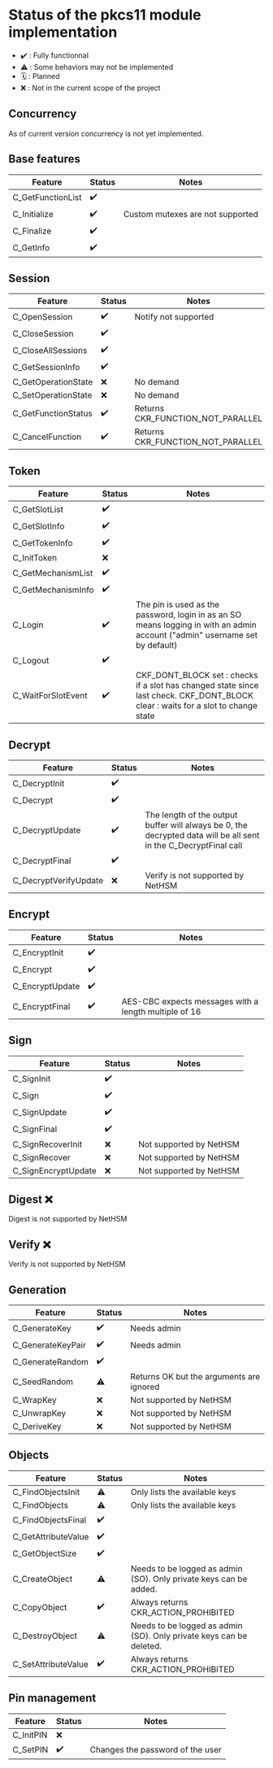 # Status of the pkcs11 module implementation

- :heavy_check_mark: : Fully functionnal
- :warning: : Some behaviors may not be implemented
- 🗓️ : Planned
- :x: : Not in the current scope of the project

## Concurrency

As of current version concurrency is not yet implemented.

## Base features

| Feature           | Status             | Notes                            |
| ----------------- | ------------------ | -------------------------------- |
| C_GetFunctionList | :heavy_check_mark: |                                  |
| C_Initialize      | :heavy_check_mark: | Custom mutexes are not supported |
| C_Finalize        | :heavy_check_mark: |                                  |
| C_GetInfo         | :heavy_check_mark: |                                  |

## Session

| Feature             | Status             | Notes                             |
| ------------------- | ------------------ | --------------------------------- |
| C_OpenSession       | :heavy_check_mark: | Notify not supported              |
| C_CloseSession      | :heavy_check_mark: |                                   |
| C_CloseAllSessions  | :heavy_check_mark: |                                   |
| C_GetSessionInfo    | :heavy_check_mark: |                                   |
| C_GetOperationState | :x:                | No demand                         |
| C_SetOperationState | :x:                | No demand                         |
| C_GetFunctionStatus | :heavy_check_mark: | Returns CKR_FUNCTION_NOT_PARALLEL |
| C_CancelFunction    | :heavy_check_mark: | Returns CKR_FUNCTION_NOT_PARALLEL |

## Token

| Feature            | Status             | Notes                                                                                                                             |
| ------------------ | ------------------ | --------------------------------------------------------------------------------------------------------------------------------- |
| C_GetSlotList      | :heavy_check_mark: |                                                                                                                                   |
| C_GetSlotInfo      | :heavy_check_mark: |                                                                                                                                   |
| C_GetTokenInfo     | :heavy_check_mark: |                                                                                                                                   |
| C_InitToken        | :x:                |                                                                                                                                   |
| C_GetMechanismList | :heavy_check_mark: |                                                                                                                                   |
| C_GetMechanismInfo | :heavy_check_mark: |                                                                                                                                   |
| C_Login            | :heavy_check_mark: | The pin is used as the password, login in as an SO means logging in with an admin account ("admin" username set by default)       |
| C_Logout           | :heavy_check_mark: |                                                                                                                                   |
| C_WaitForSlotEvent | :heavy_check_mark: | CKF_DONT_BLOCK set : checks if a slot has changed state since last check. CKF_DONT_BLOCK clear : waits for a slot to change state |

## Decrypt

| Feature               | Status             | Notes                                                                                                            |
| --------------------- | ------------------ | ---------------------------------------------------------------------------------------------------------------- |
| C_DecryptInit         | :heavy_check_mark: |                                                                                                                  |
| C_Decrypt             | :heavy_check_mark: |                                                                                                                  |
| C_DecryptUpdate       | :heavy_check_mark: | The length of the output buffer will always be 0, the decrypted data will be all sent in the C_DecryptFinal call |
| C_DecryptFinal        | :heavy_check_mark: |                                                                                                                  |
| C_DecryptVerifyUpdate | :x:                | Verify is not supported by NetHSM                                                                                |

## Encrypt

| Feature         | Status             | Notes                                                 |
| --------------- | ------------------ | ----------------------------------------------------- |
| C_EncryptInit   | :heavy_check_mark: |                                                       |
| C_Encrypt       | :heavy_check_mark: |                                                       |
| C_EncryptUpdate | :heavy_check_mark: |                                                       |
| C_EncryptFinal  | :heavy_check_mark: | AES-CBC expects messages with a length multiple of 16 |

## Sign

| Feature             | Status             | Notes                   |
| ------------------- | ------------------ | ----------------------- |
| C_SignInit          | :heavy_check_mark: |                         |
| C_Sign              | :heavy_check_mark: |                         |
| C_SignUpdate        | :heavy_check_mark: |                         |
| C_SignFinal         | :heavy_check_mark: |                         |
| C_SignRecoverInit   | :x:                | Not supported by NetHSM |
| C_SignRecover       | :x:                | Not supported by NetHSM |
| C_SignEncryptUpdate | :x:                | Not supported by NetHSM |

## Digest :x:

Digest is not supported by NetHSM

## Verify :x:

Verify is not supported by NetHSM

## Generation

| Feature           | Status             | Notes                                    |
| ----------------- | ------------------ | ---------------------------------------- |
| C_GenerateKey     | :heavy_check_mark: | Needs admin                              |
| C_GenerateKeyPair | :heavy_check_mark: | Needs admin                              |
| C_GenerateRandom  | :heavy_check_mark: |                                          |
| C_SeedRandom      | :warning:          | Returns OK but the arguments are ignored |
| C_WrapKey         | :x:                | Not supported by NetHSM                  |
| C_UnwrapKey       | :x:                | Not supported by NetHSM                  |
| C_DeriveKey       | :x:                | Not supported by NetHSM                  |

## Objects

| Feature             | Status             | Notes                                                               |
| ------------------- | ------------------ | ------------------------------------------------------------------- |
| C_FindObjectsInit   | :warning:          | Only lists the available keys                                       |
| C_FindObjects       | :warning:          | Only lists the available keys                                       |
| C_FindObjectsFinal  | :heavy_check_mark: |                                                                     |
| C_GetAttributeValue | :heavy_check_mark: |                                                                     |
| C_GetObjectSize     | :heavy_check_mark: |                                                                     |
| C_CreateObject      | :warning:          | Needs to be logged as admin (SO). Only private keys can be added.   |
| C_CopyObject        | :heavy_check_mark: | Always returns CKR_ACTION_PROHIBITED                                |
| C_DestroyObject     | :warning:          | Needs to be logged as admin (SO). Only private keys can be deleted. |
| C_SetAttributeValue | :heavy_check_mark: | Always returns CKR_ACTION_PROHIBITED                                |

## Pin management

| Feature   | Status             | Notes                            |
| --------- | ------------------ | -------------------------------- |
| C_InitPIN | :x:                |                                  |
| C_SetPIN  | :heavy_check_mark: | Changes the password of the user |
